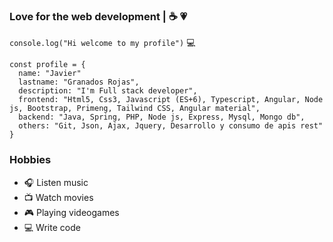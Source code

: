 ### Love for the web development | :coffee: :heartpulse:
`console.log("Hi welcome to my profile")` :computer:
~~~
const profile = {
  name: "Javier"
  lastname: "Granados Rojas", 
  description: "I'm Full stack developer",
  frontend: "Html5, Css3, Javascript (ES+6), Typescript, Angular, Node js, Bootstrap, Primeng, Tailwind CSS, Angular material",
  backend: "Java, Spring, PHP, Node js, Express, Mysql, Mongo db",
  others: "Git, Json, Ajax, Jquery, Desarrollo y consumo de apis rest"
}  
~~~
### Hobbies 

- :headphones: Listen music 
- :tv: Watch movies 
- :video_game: Playing videogames
- :computer: Write code



<!--
**javiergranadosr/javiergranadosr** is a ✨ _special_ ✨ repository because its `README.md` (this file) appears on your GitHub profile.

Here are some ideas to get you started:

- 🔭 I’m currently working on ...
- 🌱 I’m currently learning ...
- 👯 I’m looking to collaborate on ...
- 🤔 I’m looking for help with ...
- 💬 Ask me about ...
- 📫 How to reach me: ...
- 😄 Pronouns: ...
- ⚡ Fun fact: ...
-->
